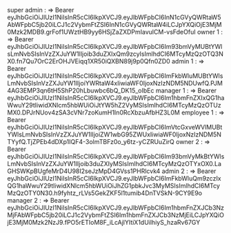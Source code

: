 super admin :
    => Bearer eyJhbGciOiJIUzI1NiIsInR5cCI6IkpXVCJ9.eyJlbWFpbCI6InN1cGVyQWRtaW5AbWFpbC5jb20iLCJ1c2VybmFtZSI6InN1cGVyQWRtaW4iLCJpYXQiOjE3MjM0Mzk2MDB9.grFof1UWztHB9yy6HSjZaZXDPmIavulCM-vsFdeOfuI
owner 1 :
    => Bearer eyJhbGciOiJIUzI1NiIsInR5cCI6IkpXVCJ9.eyJlbWFpbCI6Im93bmVyMUBtYWlsLmNvbSIsInVzZXJuYW1lIjoib3duZXIxQm9zcyIsImlhdCI6MTcyMzQzOTQ3NX0.fn7Qu7OrC2ErOHJVEiqq1XR50iQXBN89j9p0Qfn0ZD0
admin 1 :
    => Bearer eyJhbGciOiJIUzI1NiIsInR5cCI6IkpXVCJ9.eyJlbWFpbCI6ImFkbWluMUBtYWlsLmNvbSIsInVzZXJuYW1lIjoiYWRtaW4xIiwiaWF0IjoxNzIzNDM5NDUwfQ.PJM4AG3EMP3qn6tH5ShP20hLbuwbc6bQ_DK15_oIbEc
manager 1 :
    => Bearer eyJhbGciOiJIUzI1NiIsInR5cCI6IkpXVCJ9.eyJlbWFpbCI6Im1hbmFnZXIxQG1haWwuY29tIiwidXNlcm5hbWUiOiJtYW5hZ2VyMSIsImlhdCI6MTcyMzQzOTUzMX0.DPJrNUov4zSA3cVNr7zoKumH1In0RcXbzuAfbHZ3L0M
employee 1 :
    => Bearer eyJhbGciOiJIUzI1NiIsInR5cCI6IkpXVCJ9.eyJlbWFpbCI6ImVtcGxveWVlMUBtYWlsLmNvbSIsInVzZXJuYW1lIjoiZW1wbG95ZWUxIiwiaWF0IjoxNzIzNDM5NTYyfQ.TjZPEb4dDXp1IQF4-3olmTBFz0o_y6tz-yCZRUuZirQ
owner 2 : 
    => Bearer eyJhbGciOiJIUzI1NiIsInR5cCI6IkpXVCJ9.eyJlbWFpbCI6Im93bmVyMkBtYWlsLmNvbSIsInVzZXJuYW1lIjoib3duZXIyMSIsImlhdCI6MTcyMzQzOTYxOX0.LaGHSWKpBUgfeMrD4U98I2seJzMpD4GVss1PHRlcvk4
admin 2 :
    => Bearer eyJhbGciOiJIUzI1NiIsInR5cCI6IkpXVCJ9.eyJlbWFpbCI6ImFkbWluQm9zczIxQG1haWwuY29tIiwidXNlcm5hbWUiOiJhZG1pbkJvc3MyMSIsImlhdCI6MTcyMzQzOTY0N30.h9fyhtz_rLVs5GekZKF5l1tumib4DnTVSkN-9CY9E9o
manager 2 :
    => Bearer eyJhbGciOiJIUzI1NiIsInR5cCI6IkpXVCJ9.eyJlbWFpbCI6Im1hbmFnZXJCb3NzMjFAbWFpbC5jb20iLCJ1c2VybmFtZSI6Im1hbmFnZXJCb3NzMjEiLCJpYXQiOjE3MjM0Mzk2NzJ9.fPO5rETIoM8F_iLcAjlYItiX1dUilhiyS_hzaRv67GY
